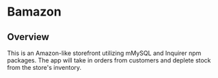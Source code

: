 # Bamazon
## Overview

This is an Amazon-like storefront utilizing mMySQL and Inquirer npm packages. The app will take in orders from customers and deplete stock from the store's inventory. 

